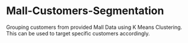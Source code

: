 # Mall-Customers-Segmentation

Grouping customers from provided Mall Data using K Means Clustering. This can be used to target specific customers accordingly.
